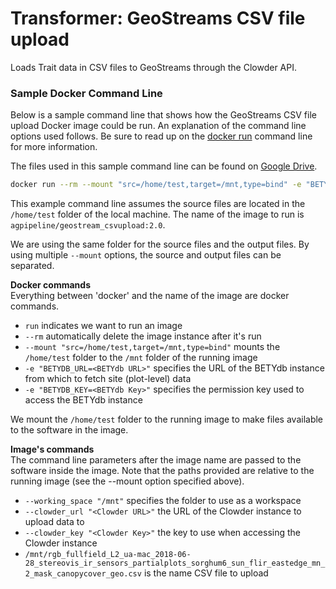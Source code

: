 # Transformer: GeoStreams CSV file upload

Loads Trait data in CSV files to GeoStreams through the Clowder API.

### Sample Docker Command Line

Below is a sample command line that shows how the GeoStreams CSV file upload Docker image could be run.
An explanation of the command line options used follows.
Be sure to read up on the [docker run](https://docs.docker.com/engine/reference/run/) command line for more information.

The files used in this sample command line can be found on [Google Drive](https://drive.google.com/file/d/1n4_ecyg0mIR21rV7mL7QEK4UHwO4RmGT/view?usp=sharing).

```sh
docker run --rm --mount "src=/home/test,target=/mnt,type=bind" -e "BETYDB_URL=<BETYdb URL>" -e "BETYDB_KEY=<BETYdb Key>" agpipeline/geostream_csvupload:2.0 --working_space /mnt --clowder_url "<Clowder URL>" --clowder_key "<Clowder Key>"  /mnt/rgb_fullfield_L2_ua-mac_2018-06-28_stereovis_ir_sensors_partialplots_sorghum6_sun_flir_eastedge_mn_2_mask_canopycover_geo.csv"
```

This example command line assumes the source files are located in the `/home/test` folder of the local machine.
The name of the image to run is `agpipeline/geostream_csvupload:2.0`.

We are using the same folder for the source files and the output files.
By using multiple `--mount` options, the source and output files can be separated.

**Docker commands** \
Everything between 'docker' and the name of the image are docker commands.

- `run` indicates we want to run an image
- `--rm` automatically delete the image instance after it's run
- `--mount "src=/home/test,target=/mnt,type=bind"` mounts the `/home/test` folder to the `/mnt` folder of the running image
- `-e "BETYDB_URL=<BETYdb URL>"` specifies the URL of the BETYdb instance from which to fetch site (plot-level) data
- `-e "BETYDB_KEY=<BETYdb Key>"` specifies the permission key used to access the BETYdb instance

We mount the `/home/test` folder to the running image to make files available to the software in the image.

**Image's commands** \
The command line parameters after the image name are passed to the software inside the image.
Note that the paths provided are relative to the running image (see the --mount option specified above).

- `--working_space "/mnt"` specifies the folder to use as a workspace
- `--clowder_url "<Clowder URL>"` the URL of the Clowder instance to upload data to
- `--clowder_key "<Clowder Key>"` the key to use when accessing the Clowder instance
- `/mnt/rgb_fullfield_L2_ua-mac_2018-06-28_stereovis_ir_sensors_partialplots_sorghum6_sun_flir_eastedge_mn_2_mask_canopycover_geo.csv` is the name CSV file to upload
